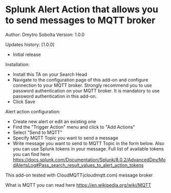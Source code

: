 # Splunk Alert Action that allows you to send messages to MQTT broker

Author: Dmytro Sobolta
Version: 1.0.0

Updates history:
[1.0.0]
- Initial release

Installation:
- Install this TA on your Search Head
- Navigate to the configuration page of this add-on and configure connection to your MQTT broker. Strongly recommend you to use password authentication on your MQTT broker. It is mandatory to use password authentication in this add-on.
- Click Save

Alert action configuration:
- Create new alert or edit an existing one
- Find the "Trigger Action" menu and click to "Add Actions"
- Select "Send to MQTT"
- Specify MQTT Topic you want to send a message
- Write message you want to send to MQTT Topic in the form below. Also you can use Splunk tokens in your message. Full list of available tokens you can find here https://docs.splunk.com/Documentation/Splunk/8.0.2/AdvancedDev/ModAlertsLog#Pass_search_result_values_to_alert_action_tokens

This add-on tested with CloudMQTT(cloudmqtt.com) message broker

What is MQTT you can read here https://en.wikipedia.org/wiki/MQTT
